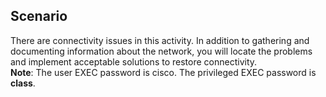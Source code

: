 ## Scenario
There are connectivity issues in this activity. In addition to gathering and documenting information about the network, you will locate the problems and implement acceptable solutions to restore connectivity.<br>
**Note**: The user EXEC password is cisco. The privileged EXEC password is **class**. 
